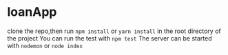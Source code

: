 # loanApp
clone the repo,then run ``npm install`` or ``yarn install`` in the root directory of the project
You can run the test with ``npm test``
The server can be started with ``nodemon`` or ``node index``
